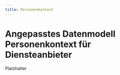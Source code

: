```yaml
---
title: Personenkontext
---
```


# Angepasstes Datenmodell Personenkontext für Diensteanbieter

Platzhalter
